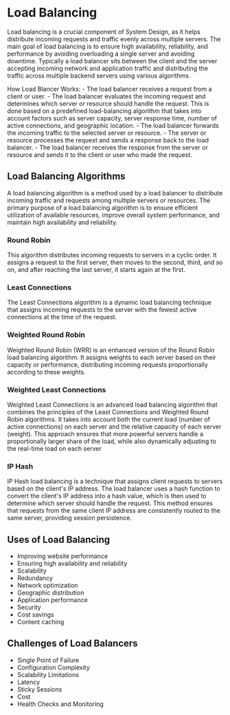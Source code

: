 # Load Balancing
Load balancing is a crucial component of System Design, as it helps distribute incoming requests and traffic evenly across multiple servers. The main goal of load balancing is to ensure high availability, reliability, and performance by avoiding overloading a single server and avoiding downtime.
Typically a load balancer sits between the client and the server accepting incoming network and application traffic and distributing the traffic across multiple backend servers using various algorithms. 


How Load Blancer Works:
    - The load balancer receives a request from a client or user.
    - The load balancer evaluates the incoming request and determines which server or resource should handle the request. This is done based on a predefined load-balancing algorithm that takes into account factors such as server capacity, server response time, number of active connections, and geographic location.
    - The load balancer forwards the incoming traffic to the selected server or resource.
    - The server or resource processes the request and sends a response back to the load balancer.
    - The load balancer receives the response from the server or resource and sends it to the client or user who made the request.

## Load Balancing Algorithms
A load balancing algorithm is a method used by a load balancer to distribute incoming traffic and requests among multiple servers or resources. The primary purpose of a load balancing algorithm is to ensure efficient utilization of available resources, improve overall system performance, and maintain high availability and reliability.

### Round Robin
This algorithm distributes incoming requests to servers in a cyclic order. It assigns a request to the first server, then moves to the second, third, and so on, and after reaching the last server, it starts again at the first.

### Least Connections
The Least Connections algorithm is a dynamic load balancing technique that assigns incoming requests to the server with the fewest active connections at the time of the request. 

### Weighted Round Robin
Weighted Round Robin (WRR) is an enhanced version of the Round Robin load balancing algorithm. It assigns weights to each server based on their capacity or performance, distributing incoming requests proportionally according to these weights.

### Weighted Least Connections
Weighted Least Connections is an advanced load balancing algorithm that combines the principles of the Least Connections and Weighted Round Robin algorithms. It takes into account both the current load (number of active connections) on each server and the relative capacity of each server (weight). This approach ensures that more powerful servers handle a proportionally larger share of the load, while also dynamically adjusting to the real-time load on each server

### IP Hash
IP Hash load balancing is a technique that assigns client requests to servers based on the client's IP address. The load balancer uses a hash function to convert the client's IP address into a hash value, which is then used to determine which server should handle the request. This method ensures that requests from the same client IP address are consistently routed to the same server, providing session persistence.

## Uses of Load Balancing
- Improving website performance
- Ensuring high availability and reliability
-  Scalability
-  Redundancy
-  Network optimization
-  Geographic distribution
-  Application performance
-  Security
-  Cost savings
-  Content caching

## Challenges of Load Balancers
-  Single Point of Failure
-  Configuration Complexity
-  Scalability Limitations
-  Latency
-   Sticky Sessions
-   Cost
-   Health Checks and Monitoring







